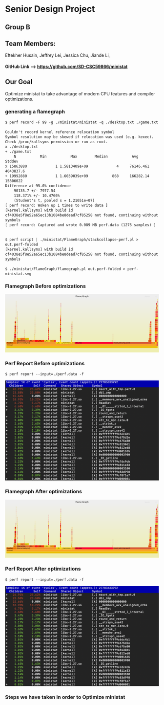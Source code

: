 # Senior Design Project

## Group B

## Team Members: 
Eftekher Husain, 
Jeffrey Lei, 
Jessica Chu, 
Jiande Li, 

#### GitHub Link --> https://github.com/SD-CSC59866/ministat


## Our Goal

Optimize ministat to take advantage of modern CPU features and compiler optimizations.


### generating a flamegraph

	$ perf record -F 99 -g ./ministat/ministat -q ./desktop.txt ./game.txt
	
	Couldn't record kernel reference relocation symbol
	Symbol resolution may be skewed if relocation was used (e.g. kexec).
	Check /proc/kallsyms permission or run as root.
	x ./desktop.txt
	+ ./game.txt
	    N           Min           Max        Median           Avg        Stddev
	x 15863880             1 1.5813409e+09             4     76146.461     4043837.6
	+ 19992880             1 1.6039039e+09           868     166282.14      15806022
	Difference at 95.0% confidence
		90135.7 +/- 7977.54
		118.371% +/- 10.4766%
		(Student's t, pooled s = 1.21051e+07)
	[ perf record: Woken up 1 times to write data ]
	[kernel.kallsyms] with build id cf4038e5f8e52a65ec13b1084be8dead7cf85258 not found, continuing without symbols
	[ perf record: Captured and wrote 0.089 MB perf.data (1275 samples) ]


	$ perf script | ./ministat/FlameGraph/stackcollapse-perf.pl > out.perf-folded
	[kernel.kallsyms] with build id cf4038e5f8e52a65ec13b1084be8dead7cf85258 not found, continuing without symbols

	$ ./ministat/FlameGraph/flamegraph.pl out.perf-folded > perf-ministat.svg


### Flamegraph Before optimizations

![](perf-ministat.svg)


### Perf Report Before optimizations

	$ perf report --input=./perf.data -f


![](perf-report.png)

### Flamegraph After optimizations

![](perf-ministat.svg)


### Perf Report After optimizations

	$ perf report --input=./perf.data -f


![](perf-report.png)


### Steps we have taken in order to Optimize ministat
